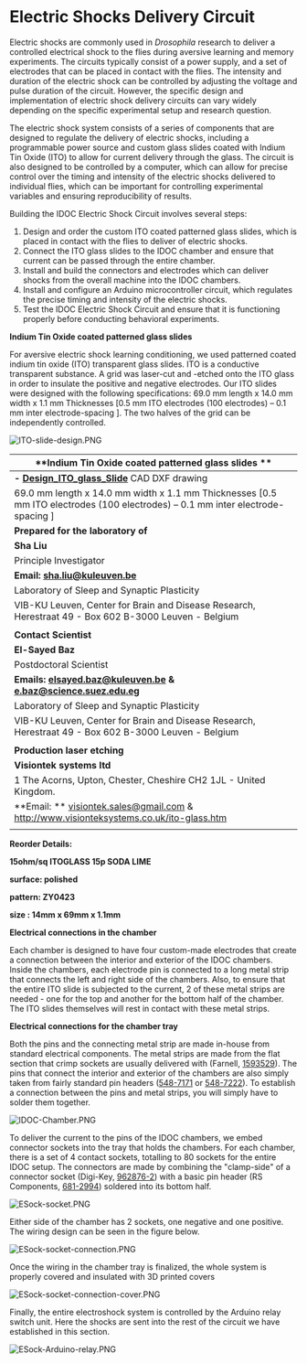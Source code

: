 # **Electric Shocks Delivery Circuit**



Electric shocks are commonly used in *Drosophila* research to deliver a controlled electrical shock to the flies during aversive learning and memory experiments. The circuits typically consist of a power supply, and a set of electrodes that can be placed in contact with the flies. The intensity and duration of the electric shock can be controlled by adjusting the voltage and pulse duration of the circuit. However, the specific design and implementation of electric shock delivery circuits can vary widely depending on the specific experimental setup and research question.

The electric shock system consists of a series of components that are designed to regulate the delivery of electric shocks, including a programmable power source and custom glass slides coated with Indium Tin Oxide (ITO) to allow for current delivery through the glass. The circuit is also designed to be controlled by a computer, which can allow for precise control over the timing and intensity of the electric shocks delivered to individual flies, which can be important for controlling experimental variables and ensuring reproducibility of results.



Building the IDOC Electric Shock Circuit involves several steps:

1. Design and order the custom ITO coated patterned glass slides, which is placed in contact with the flies to deliver of electric shocks.
2. Connect the ITO glass slides to the IDOC chamber and ensure that current can be passed through the entire chamber.
3. Install and build the connectors and electrodes which can deliver shocks from the overall machine into the IDOC chambers.
4. Install and configure an Arduino microcontroller circuit, which regulates the precise timing and intensity of the electric shocks.
5. Test the IDOC Electric Shock Circuit and ensure that it is functioning properly before conducting behavioral experiments.



**Indium Tin Oxide coated patterned glass slides** 

For aversive electric shock learning conditioning, we used patterned coated indium tin oxide (ITO) transparent glass slides. ITO is a conductive transparent substance. A grid was laser-cut and -etched onto the ITO glass in order to insulate the positive and negative electrodes. Our ITO slides were designed with the following specifications: 69.0 mm length x 14.0 mm width x 1.1 mm Thicknesses [0.5 mm ITO electrodes (100 electrodes) – 0.1 mm inter electrode-spacing ]. The two halves of the grid can be independently controlled. 



![ITO-slide-design.PNG](assets/Images/ITO-slide-design.PNG)


| **Indium Tin Oxide coated patterned glass slides ** |
| ---------------------------------------- |
| **- [Design_ITO_glass_Slide](../src/ElectricShock)** CAD DXF drawing |
| 69.0 mm length x 14.0 mm width x 1.1 mm Thicknesses [0.5 mm ITO electrodes (100 electrodes) – 0.1 mm inter electrode-spacing ] |
| **Prepared for the  laboratory of**      |
| **Sha Liu**                              |
| Principle Investigator                   |
| **Email:  [sha.liu@kuleuven.be](mailto:sha.liu@kuleuven.be)** |
| Laboratory of Sleep and Synaptic Plasticity |
| VIB-KU Leuven, Center for Brain and Disease Research, Herestraat 49 - Box 602 B-3000 Leuven - Belgium |
|                                          |
| **Contact Scientist**                    |
| **El-Sayed Baz**                         |
| Postdoctoral Scientist                   |
| **Emails: [elsayed.baz@kuleuven.be](mailto:elsayed.baz@kuleuven.be)      &   [e.baz@science.suez.edu.eg](mailto:e.baz@science.suez.edu.eg)** |
| Laboratory of Sleep and Synaptic Plasticity |
| VIB-KU Leuven, Center for Brain and Disease Research, Herestraat 49 - Box 602 B-3000 Leuven - Belgium |
|                                          |
| **Production laser etching**             |
| **Visiontek systems ltd**                |
| 1 The Acorns, Upton,  Chester,  Cheshire CH2 1JL - United Kingdom. |
| **Email:   **  [visiontek.sales@gmail.com](mailto:visiontek.sales@gmail.com)               & http://www.visionteksystems.co.uk/ito-glass.htm |
|                                          |

**Reorder Details:** 

**15ohm/sq ITOGLASS 15p SODA LIME**

**surface: polished**

**pattern: ZY0423**

**size : 14mm x 69mm x 1.1mm**


**Electrical connections in the chamber**

Each chamber is designed to have four custom-made electrodes that create a connection between the interior and exterior of the IDOC chambers. Inside the chambers, each electrode pin is connected to a long metal strip that connects the left and right side of the chambers. Also, to ensure that the entire ITO slide is subjected to the current, 2 of these metal strips are needed - one for the top and another for the bottom half of the chamber. The ITO slides themselves will rest in contact with these metal strips.

**Electrical connections for the chamber tray**

Both the pins and the connecting metal strip are made in-house from standard electrical components. The metal strips are made from the flat section that crimp sockets are usually delivered with (Farnell, [1593529](https://be.farnell.com/multicomp/2226tg/crimp-terminal-24-28awg/dp/1593529?ost=1593529)). The pins that connect the interior and exterior of the chambers are also simply taken from fairly standard pin headers ([548-7171](https://benl.rs-online.com/web/p/pcb-headers/5487171) or  [548-7222](https://benl.rs-online.com/web/p/pcb-headers/5487222)). To establish a connection between the pins and metal strips, you will simply have to solder them together.

![IDOC-Chamber.PNG](assets/Images/IDOC-Chamber.PNG)



To deliver the current to the pins of the IDOC chambers, we embed connector sockets into the tray that holds the chambers. For each chamber, there is a set of 4 contact sockets, totalling to 80 sockets for the entire IDOC setup. The connectors are made by combining the "clamp-side" of a connector socket (Digi-Key, [962876-2](https://www.digikey.be/en/products/detail/te-connectivity-amp-connectors/962876-2/2332160)) with a basic pin header (RS Components, [681-2994](https://benl.rs-online.com/web/p/pcb-headers/6812994/)) soldered into its bottom half.

![ESock-socket.PNG](assets/Images/ESock-socket.PNG)




Either side of the chamber has 2 sockets, one negative and one positive. The wiring design can be seen in the figure below.


![ESock-socket-connection.PNG](assets/Images/ESock-socket-connection.PNG)




Once the wiring in the chamber tray is finalized, the whole system is properly covered and insulated with 3D printed covers

![ESock-socket-connection-cover.PNG](assets/Images/ESock-socket-connection-cover.PNG)




Finally, the entire electroshock system is controlled by the Arduino relay switch unit. Here the shocks are sent into the rest of the circuit we have established in this section.

![ESock-Arduino-relay.PNG](assets/Images/ESock-Arduino-relay.PNG)
